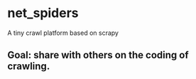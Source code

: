 # net_spiders

A tiny crawl platform based on scrapy

## Goal: share with others on the coding of crawling.
